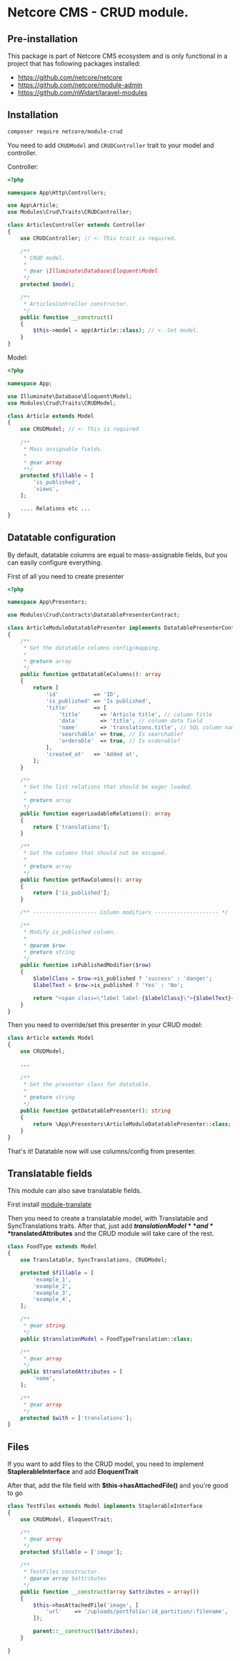 # Netcore CMS - CRUD module.

## Pre-installation 
This package is part of Netcore CMS ecosystem and is only functional in a project that has following packages installed:

- https://github.com/netcore/netcore
- https://github.com/netcore/module-admin
- https://github.com/nWidart/laravel-modules

## Installation

```bash
composer require netcore/module-crud
```

You need to add `CRUDModel` and `CRUDController` trait to your model and controller.

Controller:
```php 
<?php

namespace App\Http\Controllers;

use App\Article;
use Modules\Crud\Traits\CRUDController;

class ArticlesController extends Controller
{
    use CRUDController; // <- This trait is required.

    /**
     * CRUD model.
     *
     * @var \Illuminate\Database\Eloquent\Model
     */
    protected $model;

    /**
     * ArticlesController constructor.
     */
    public function __construct()
    {
        $this->model = app(Article::class); // <- Set model.
    }
}
```

Model:
```php 
<?php

namespace App;

use Illuminate\Database\Eloquent\Model;
use Modules\Crud\Traits\CRUDModel;

class Article extends Model
{
    use CRUDModel; // <- This is required
    
    /**
     * Mass assignable fields. 
     *
     * @var array
     **/
    protected $fillable = [
        'is_published',
        'views',
    ];

    .... Relations etc ...
}
```

## Datatable configuration

By default, datatable columns are equal to mass-assignable fields, but you can easily configure everything.

First of all you need to create presenter
```php 
<?php

namespace App\Presenters;

use Modules\Crud\Contracts\DatatablePresenterContract;

class ArticleModuleDatatablePresenter implements DatatablePresenterContract
{
    /**
     * Get the datatable columns config/mapping.
     *
     * @return array
     */
    public function getDatatableColumns(): array
    {
        return [
            'id'           => 'ID',
            'is_published' => 'Is published',
            'title'        => [
                'title'      => 'Article title', // column title
                'data'       => 'title', // column data field
                'name'       => 'translations.title', // SQL column name
                'searchable' => true, // Is searchable?
                'orderable'  => true, // Is orderable?
            ],
            'created_at'   => 'Added at',
        ];
    }

    /**
     * Get the list relations that should be eager loaded.
     *
     * @return array
     */
    public function eagerLoadableRelations(): array
    {
        return ['translations'];
    }

    /**
     * Get the columns that should not be escaped.
     *
     * @return array
     */
    public function getRawColumns(): array
    {
        return ['is_published'];
    }

    /** -------------------- Column modifiers -------------------- */

    /**
     * Modify is_published column.
     *
     * @param $row
     * @return string
     */
    public function isPublishedModifier($row)
    {
        $labelClass = $row->is_published ? 'success' : 'danger';
        $labelText = $row->is_published ? 'Yes' : 'No';

        return "<span class=\"label label-{$labelClass}\">{$labelText}</span>";
    }
}
```

Then you need to override/set this presenter in your CRUD model:
```php 
class Article extends Model
{
    use CRUDModel;

    ...
    
    /**
     * Get the presenter class for datatable.
     *
     * @return string
     */
    public function getDatatablePresenter(): string
    {
        return \App\Presenters\ArticleModuleDatatablePresenter::class;
    }
}
```

That's it! Datatable now will use columns/config from presenter.

## Translatable fields

This module can also save translatable fields. 

First install [module-translate](https://github.com/netcore/module-translate)

Then you need to create a translatable model, with Translatable and SyncTranslations traits. After that, just add **$translationModel** and **$translatedAttributes** and the CRUD module will take care of the rest.

```php
class FoodType extends Model
{
    use Translatable, SyncTranslations, CRUDModel;

    protected $fillable = [
        'example_1',
        'example_2',
        'example_3',
        'example_4',
    ];

    /**
     * @var string
     */
    public $translationModel = FoodTypeTranslation::class;

    /**
     * @var array
     */
    public $translatedAttributes = [
        'name',
    ];

    /**
     * @var array
     */
    protected $with = ['translations'];
}
```

## Files

If you want to add files to the CRUD model, you need to implement **StaplerableInterface** and add **EloquentTrait**

After that, add the file field with **$this->hasAttachedFile()** and you're good to go

```php
class TestFiles extends Model implements StaplerableInterface
{
    use CRUDModel, EloquentTrait;

    /**
     * @var array
     */
    protected $fillable = ['image'];

    /**
     * TestFiles constructor.
     * @param array $attributes
     */
    public function __construct(array $attributes = array())
    {
        $this->hasAttachedFile('image', [
            'url'    => '/uploads/portfolio/:id_partition/:filename',
        ]);

        parent::__construct($attributes);
    }

}
```